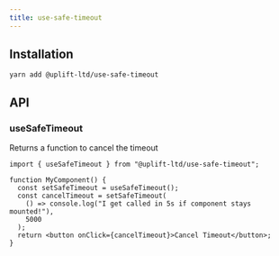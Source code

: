 ```yaml
---
title: use-safe-timeout
---
```


## Installation

    yarn add @uplift-ltd/use-safe-timeout

## API

### useSafeTimeout

Returns a function to cancel the timeout

```tsx
import { useSafeTimeout } from "@uplift-ltd/use-safe-timeout";

function MyComponent() {
  const setSafeTimeout = useSafeTimeout();
  const cancelTimeout = setSafeTimeout(
    () => console.log("I get called in 5s if component stays mounted!"),
    5000
  );
  return <button onClick={cancelTimeout}>Cancel Timeout</button>;
}
```
